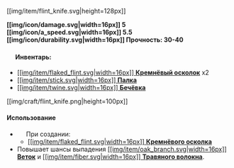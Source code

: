 [[img/item/flint_knife.svg|height=128px]]

**[[img/icon/damage.svg|width=16px]] 5 [[img/icon/a_speed.svg|width=16px]] 5.5 
[[img/icon/durability.svg|width=16px]] Прочность: 30-40**

#### <img src="https://gamepedia.cursecdn.com/minecraft_gamepedia/1/13/Player_Head.png" width="16"> **Инвентарь**:

- [[[img/item/flaked_flint.svg|width=16px]] **Кремнёвый осколок**](https://github.com/SoSeDiK-Universe/Wiki/wiki/Кремнёвый-осколок) x2
- [[[img/item/stick.svg|width=16px]] **Палка**](https://github.com/SoSeDiK-Universe/Wiki/wiki/Палки)
- [[[img/item/twine.svg|width=16px]] **Бечёвка**](https://github.com/SoSeDiK-Universe/Wiki/wiki/Бечёвка)

[[img/craft/flint_knife.png|height=100px]]

#### Использование
- <img src="https://gamepedia.cursecdn.com/minecraft_gamepedia/1/13/Player_Head.png" width="16"> При создании:
  - [[[img/item/flaked_flint.svg|width=16px]] **Кремнёвого осколка**](https://github.com/SoSeDiK-Universe/Wiki/wiki/Кремнёвый-осколок)
- Повышает шансы выпадения [[[img/item/oak_branch.svg|width=16px]] **Веток**](https://github.com/SoSeDiK-Universe/Wiki/wiki/Ветки) и [[[img/item/fiber.svg|width=16px]] **Травяного волокна**](https://github.com/SoSeDiK-Universe/Wiki/wiki/Травяное-волокно).